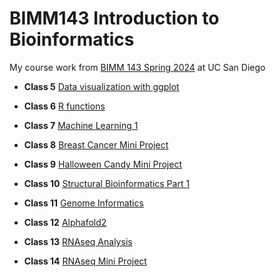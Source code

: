 # BIMM143 Introduction to Bioinformatics  

My course work from [BIMM 143 Spring 2024](https://bioboot.github.io/bimm143_S24/) at UC San Diego


- **Class 5** [Data visualization with ggplot](https://github.com/juliette-bokor/BIMM143_GitHub/blob/main/Class05/Class05.pdf)
  
- **Class 6** [R functions](https://github.com/juliette-bokor/BIMM143_GitHub/blob/main/Class06/Class06.pdf)
  
- **Class 7** [Machine Learning 1](https://github.com/juliette-bokor/BIMM143_GitHub/blob/main/Class07/Class07Lab.pdf)
  
- **Class 8** [Breast Cancer Mini Project](https://github.com/juliette-bokor/BIMM143_GitHub/blob/main/Class08/Class08Lab.pdf)
  
- **Class 9** [Halloween Candy Mini Project](https://github.com/juliette-bokor/BIMM143_GitHub/blob/main/Class09/Class09Lab.pdf)
  
- **Class 10** [Structural Bioinformatics Part 1](https://github.com/juliette-bokor/BIMM143_GitHub/blob/main/Class10/Class10Lab.pdf)
  
- **Class 11** [Genome Informatics](https://github.com/juliette-bokor/BIMM143_GitHub/blob/main/Class11/Class11Lab.pdf)
  
- **Class 12** [Alphafold2](https://github.com/juliette-bokor/BIMM143_GitHub/tree/main/Class12)
  
- **Class 13** [RNAseq Analysis](https://github.com/juliette-bokor/BIMM143_GitHub/blob/main/Class13/Class13.pdf)
  
- **Class 14** [RNAseq Mini Project](https://github.com/juliette-bokor/BIMM143_GitHub/blob/main/Class14/Class14Lab.pdf)
